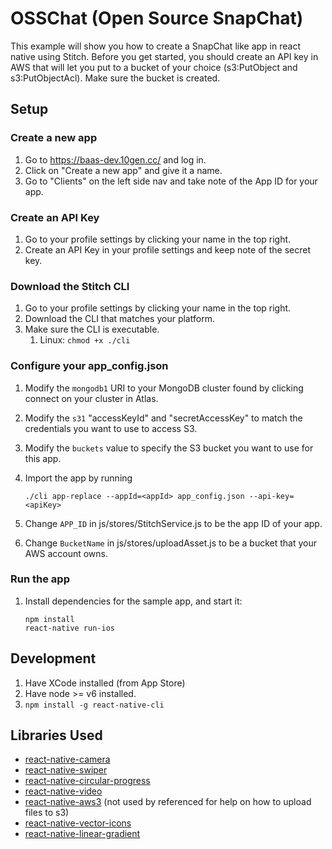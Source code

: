 # OSSChat (Open Source SnapChat)

This example will show you how to create a SnapChat like app in react native using Stitch. Before you get started, you should create an API key in AWS that will let you put to a bucket of your choice (s3:PutObject and s3:PutObjectAcl). Make sure the bucket is created.

## Setup

### Create a new app
1. Go to https://baas-dev.10gen.cc/ and log in.
2. Click on "Create a new app" and give it a name.
3. Go to "Clients" on the left side nav and take note of the App ID for your app.

### Create an API Key
1. Go to your profile settings by clicking your name in the top right.
2. Create an API Key in your profile settings and keep note of the secret key.

### Download the Stitch CLI
1. Go to your profile settings by clicking your name in the top right.
2. Download the CLI that matches your platform.
3. Make sure the CLI is executable.
	1. Linux: `chmod +x ./cli`

### Configure your app_config.json
1. Modify the `mongodb1` URI to your MongoDB cluster found by clicking connect on your cluster in Atlas.
2. Modify the `s31` "accessKeyId" and "secretAccessKey" to match the credentials you want to use to access S3.
3. Modify the `buckets` value to specify the S3 bucket you want to use for this app.
4. Import the app by running

	```
	./cli app-replace --appId=<appId> app_config.json --api-key=<apiKey>
	```

5. Change `APP_ID` in js/stores/StitchService.js to be the app ID of your app.
6. Change `BucketName` in js/stores/uploadAsset.js to be a bucket that your AWS account owns.

### Run the app
1. Install dependencies for the sample app, and start it:

	```
	npm install
	react-native run-ios
	```

## Development

1. Have XCode installed (from App Store)
2. Have node >= v6 installed.
3. `npm install -g react-native-cli`

## Libraries Used

- [react-native-camera](https://github.com/lwansbrough/react-native-camera)
- [react-native-swiper](https://github.com/leecade/react-native-swiper)
- [react-native-circular-progress](https://github.com/bgryszko/react-native-circular-progress)
- [react-native-video](https://github.com/react-native-community/react-native-video)
- [react-native-aws3](https://github.com/benjreinhart/react-native-aws3) (not used by referenced for help on how to upload files to s3)
- [react-native-vector-icons](https://github.com/oblador/react-native-vector-icons)
- [react-native-linear-gradient](https://github.com/react-native-community/react-native-linear-gradient)
